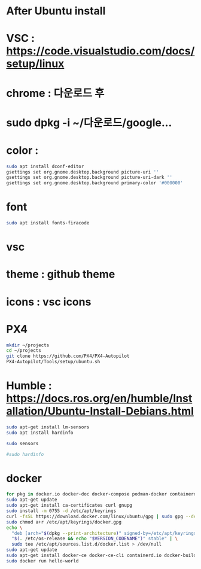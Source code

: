 # After Ubuntu install

# VSC : https://code.visualstudio.com/docs/setup/linux

# chrome : 다운로드 후 

# sudo dpkg -i ~/다운로드/google...

# color :
```bash
sudo apt install dconf-editor
gsettings set org.gnome.desktop.background picture-uri ''
gsettings set org.gnome.desktop.background picture-uri-dark ''
gsettings set org.gnome.desktop.background primary-color '#000000'
```

# font
```bash
sudo apt install fonts-firacode
```

# vsc
  # theme : github theme
  # icons : vsc icons

# PX4
```bash
mkdir ~/projects
cd ~/projects
git clone https://github.com/PX4/PX4-Autopilot
PX4-Autopilot/Tools/setup/ubuntu.sh
```

# Humble : https://docs.ros.org/en/humble/Installation/Ubuntu-Install-Debians.html

```bash
sudo apt-get install lm-sensors
sudo apt install hardinfo

sudo sensors

#sudo hardinfo
```

# docker
```bash
for pkg in docker.io docker-doc docker-compose podman-docker containerd runc; do sudo apt-get remove $pkg; done
sudo apt-get update
sudo apt-get install ca-certificates curl gnupg
sudo install -m 0755 -d /etc/apt/keyrings
curl -fsSL https://download.docker.com/linux/ubuntu/gpg | sudo gpg --dearmor -o /etc/apt/keyrings/docker.gpg
sudo chmod a+r /etc/apt/keyrings/docker.gpg
echo \
  "deb [arch="$(dpkg --print-architecture)" signed-by=/etc/apt/keyrings/docker.gpg] https://download.docker.com/linux/ubuntu \
  "$(. /etc/os-release && echo "$VERSION_CODENAME")" stable" | \
  sudo tee /etc/apt/sources.list.d/docker.list > /dev/null
sudo apt-get update
sudo apt-get install docker-ce docker-ce-cli containerd.io docker-buildx-plugin docker-compose-plugin
sudo docker run hello-world
```

